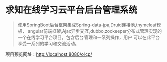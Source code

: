 # 求知在线学习云平台后台管理系统

> 使用SpringBoot后台框架集成Spring-data-jpa,Druid连接池,thymeleaf模板，
angular前端框架,Ajax异步交互,dubbo,zookeeper分布式管理实现的一个在线学习平台项目，包含后台管理和一系列操作，用户
可以在此平台享受一系列的学习和交流活动。

项目预览网址：[http://localhost:8080/olcp/](http://localhost:8080/olcp/)